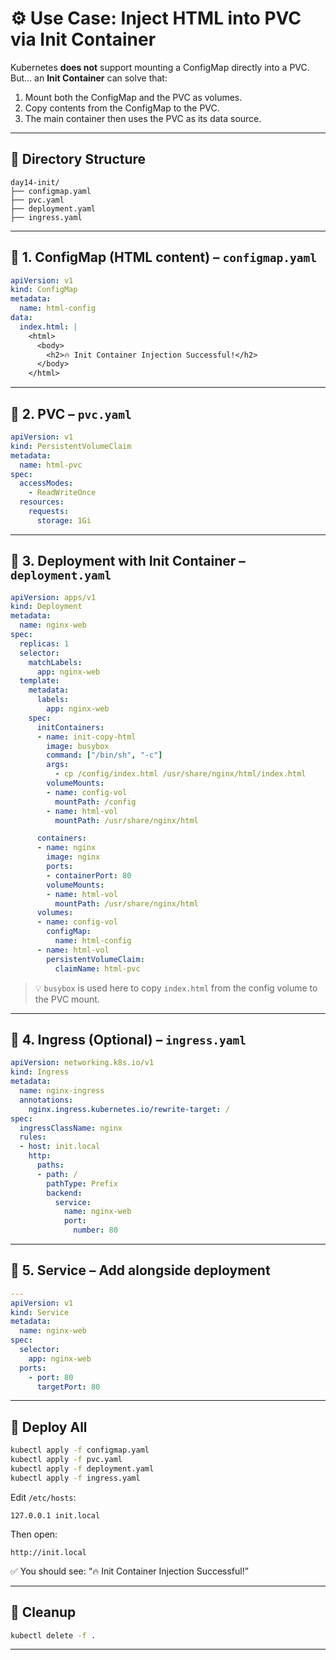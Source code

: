 # ⚙️ Use Case: Inject HTML into PVC via Init Container

Kubernetes **does not** support mounting a ConfigMap directly into a PVC.
But… an **Init Container** can solve that:

1. Mount both the ConfigMap and the PVC as volumes.
2. Copy contents from the ConfigMap to the PVC.
3. The main container then uses the PVC as its data source.

---

## 📁 Directory Structure

```
day14-init/
├── configmap.yaml
├── pvc.yaml
├── deployment.yaml
├── ingress.yaml
```

---

## 📄 1. ConfigMap (HTML content) – `configmap.yaml`

```yaml
apiVersion: v1
kind: ConfigMap
metadata:
  name: html-config
data:
  index.html: |
    <html>
      <body>
        <h2>🔥 Init Container Injection Successful!</h2>
      </body>
    </html>
```

---

## 📄 2. PVC – `pvc.yaml`

```yaml
apiVersion: v1
kind: PersistentVolumeClaim
metadata:
  name: html-pvc
spec:
  accessModes:
    - ReadWriteOnce
  resources:
    requests:
      storage: 1Gi
```

---

## 📄 3. Deployment with Init Container – `deployment.yaml`

```yaml
apiVersion: apps/v1
kind: Deployment
metadata:
  name: nginx-web
spec:
  replicas: 1
  selector:
    matchLabels:
      app: nginx-web
  template:
    metadata:
      labels:
        app: nginx-web
    spec:
      initContainers:
      - name: init-copy-html
        image: busybox
        command: ["/bin/sh", "-c"]
        args:
          - cp /config/index.html /usr/share/nginx/html/index.html
        volumeMounts:
        - name: config-vol
          mountPath: /config
        - name: html-vol
          mountPath: /usr/share/nginx/html

      containers:
      - name: nginx
        image: nginx
        ports:
        - containerPort: 80
        volumeMounts:
        - name: html-vol
          mountPath: /usr/share/nginx/html
      volumes:
      - name: config-vol
        configMap:
          name: html-config
      - name: html-vol
        persistentVolumeClaim:
          claimName: html-pvc
```

> 💡 `busybox` is used here to copy `index.html` from the config volume to the PVC mount.

---

## 📄 4. Ingress (Optional) – `ingress.yaml`

```yaml
apiVersion: networking.k8s.io/v1
kind: Ingress
metadata:
  name: nginx-ingress
  annotations:
    nginx.ingress.kubernetes.io/rewrite-target: /
spec:
  ingressClassName: nginx
  rules:
  - host: init.local
    http:
      paths:
      - path: /
        pathType: Prefix
        backend:
          service:
            name: nginx-web
            port:
              number: 80
```

---

## 📄 5. Service – Add alongside deployment

```yaml
---
apiVersion: v1
kind: Service
metadata:
  name: nginx-web
spec:
  selector:
    app: nginx-web
  ports:
    - port: 80
      targetPort: 80
```

---

## 🚀 Deploy All

```bash
kubectl apply -f configmap.yaml
kubectl apply -f pvc.yaml
kubectl apply -f deployment.yaml
kubectl apply -f ingress.yaml
```

Edit `/etc/hosts`:

```
127.0.0.1 init.local
```

Then open:

```
http://init.local
```

✅ You should see: “🔥 Init Container Injection Successful!”

---

## 🧹 Cleanup

```bash
kubectl delete -f .
```

---

